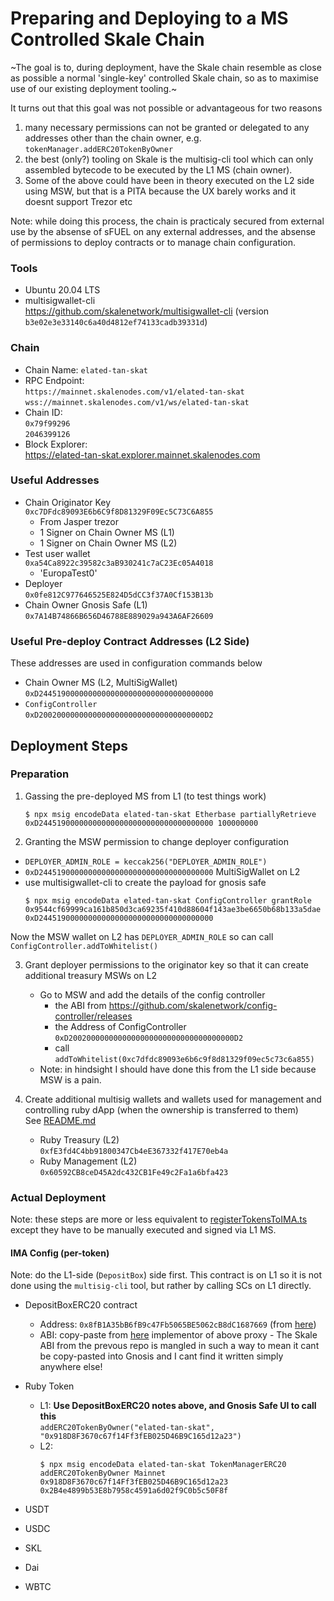 # Preparing and Deploying to a MS Controlled Skale Chain

~The goal is to, during deployment, have the Skale chain
resemble as close as possible a normal 'single-key' controlled
Skale chain, so as to maximise use of our existing deployment
tooling.~

It turns out that this goal was not possible or advantageous for
two reasons
1. many necessary permissions can not be granted or delegated
   to any addresses other than the chain owner, e.g. 
   `tokenManager.addERC20TokenByOwner`
2. the best (only?) tooling on Skale is the multisig-cli
   tool which can only assembled bytecode to be executed by
   the L1 MS (chain owner).
3. Some of the above could have been in theory executed on the
   L2 side using MSW, but that is a PITA because the UX barely
   works and it doesnt support Trezor etc

Note: while doing this process, the chain is practicaly
secured from external use by the absense of sFUEL on any external
addresses, and the absense of permissions to deploy contracts or to
manage chain configuration.

### Tools
* Ubuntu 20.04 LTS
* multisigwallet-cli  
  https://github.com/skalenetwork/multisigwallet-cli (version `b3e02e3e33140c6a40d4812ef74133cadb39331d`)

### Chain

* Chain Name: `elated-tan-skat`
* RPC Endpoint:  
  `https://mainnet.skalenodes.com/v1/elated-tan-skat`  
  `wss://mainnet.skalenodes.com/v1/ws/elated-tan-skat`
* Chain ID:  
  `0x79f99296`  
  `2046399126`
* Block Explorer:  
  https://elated-tan-skat.explorer.mainnet.skalenodes.com


### Useful Addresses

* Chain Originator Key  
  `0xc7DFdc89093E6b6C9f8D81329F09Ec5C73C6A855`  
    * From Jasper trezor
    * 1 Signer on Chain Owner MS (L1)
    * 1 Signer on Chain Owner MS (L2)
* Test user wallet  
  `0xa54Ca8922c39582c3aB930241c7aC23Ec05A4018`
    * 'EuropaTest0'
* Deployer  
  `0x0fe812C977646525E824D5dCC3f37A0Cf153B13b`
* Chain Owner Gnosis Safe (L1)  
  `0x7A14B74866B656D46788E889029a943A6AF26609`


### Useful Pre-deploy Contract Addresses (L2 Side)

These addresses are used in configuration commands below

* Chain Owner MS (L2, MultiSigWallet)  
  `0xD244519000000000000000000000000000000000`
* `ConfigController`  
  `0xD2002000000000000000000000000000000000D2`

## Deployment Steps

### Preparation

1. Gassing the pre-deployed MS from L1 (to test things work)  
   ```
   $ npx msig encodeData elated-tan-skat Etherbase partiallyRetrieve 0xD244519000000000000000000000000000000000 100000000
   ```

2. Granting the MSW permission to change deployer configuration  
  * `DEPLOYER_ADMIN_ROLE = keccak256("DEPLOYER_ADMIN_ROLE")`
  * `0xD244519000000000000000000000000000000000`  MultiSigWallet on L2
  * use multisigwallet-cli to create the payload for gnosis safe  
    ```
    $ npx msig encodeData elated-tan-skat ConfigController grantRole 0x9544cf69999ca161b850d3ca69235f410d88604f143ae3be6650b68b133a5dae 0xD244519000000000000000000000000000000000
    ```

Now the MSW wallet on L2 has `DEPLOYER_ADMIN_ROLE` so can call `ConfigController.addToWhitelist()`

3. Grant deployer permissions to the originator key so that it can create additional
   treasury MSWs on L2
   * Go to MSW and add the details of the config controller
     * the ABI from https://github.com/skalenetwork/config-controller/releases
     * the Address of ConfigController `0xD2002000000000000000000000000000000000D2`
     * call `addToWhitelist(0xc7dfdc89093e6b6c9f8d81329f09ec5c73c6a855)`
   * Note: in hindsight I should have done this from the L1 side because MSW is
     a pain.

4. Create additional multisig wallets and wallets used for management and controlling ruby
   dApp (when the ownership is transferred to them)  
   See [README.md](../README.md)
   * Ruby Treasury (L2)  
   `0xfE3fd4C4bb91800347Cb4eE367332f417E70eb4a`
   * Ruby Management (L2)  
   `0x60592CB8ceD45A2dc432CB1Fe49c2Fa1a6bfa423`

### Actual Deployment

Note: these steps are more or less equivalent to [registerTokensToIMA.ts](../scripts/bridging/registerTokensToIMA.ts)
except they have to be manually executed and signed via L1 MS.

#### IMA Config (per-token)

Note: do the L1-side (`DepositBox`) side first. This contract is on L1 so it is not done
using the `multisig-cli` tool, but rather by calling SCs on L1 directly.

* DepositBoxERC20 contract
  * Address: `0x8fB1A35bB6fB9c47Fb5065BE5062cB8dC1687669` (from
    [here](https://github.com/skalenetwork/skale-network/blob/master/releases/mainnet/IMA/1.3.0/mainnet/contracts.json))
  * ABI: copy-paste from [here](https://etherscan.io/address/0x0209b161d99e121c026697f6c7558905a9bd7089#code) 
    implementor of above proxy - The Skale ABI from the prevous repo is mangled in such a way to mean it
    cant be copy-pasted into Gnosis and I cant find it written simply anywhere else!

* Ruby Token
  * L1: **Use DepositBoxERC20 notes above, and Gnosis Safe UI to call this**  
  `addERC20TokenByOwner("elated-tan-skat", "0x918D8F3670c67f14Ff3fEB025D46B9C165d12a23")`
  * L2:  
    ```
    $ npx msig encodeData elated-tan-skat TokenManagerERC20 addERC20TokenByOwner Mainnet 0x918D8F3670c67f14Ff3fEB025D46B9C165d12a23 0x2B4e4899b53E8b7958c4591a6d02f9C0b5c50F8f
    ```
  
* USDT
* USDC
* SKL
* Dai
* WBTC


